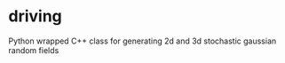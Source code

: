 driving
=======

Python wrapped C++ class for generating 2d and 3d stochastic gaussian random fields
